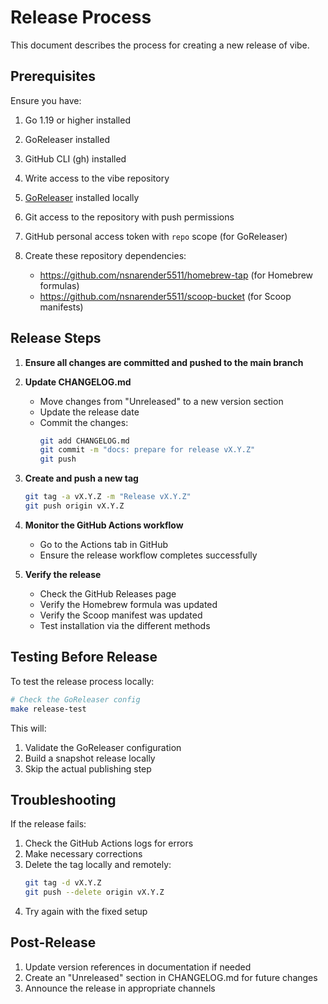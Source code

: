 # Release Process

This document describes the process for creating a new release of vibe.

## Prerequisites

Ensure you have:

1. Go 1.19 or higher installed
2. GoReleaser installed
3. GitHub CLI (gh) installed
4. Write access to the vibe repository

1. [GoReleaser](https://goreleaser.com/install/) installed locally
2. Git access to the repository with push permissions
3. GitHub personal access token with `repo` scope (for GoReleaser)
4. Create these repository dependencies:
   - https://github.com/nsnarender5511/homebrew-tap (for Homebrew formulas)
   - https://github.com/nsnarender5511/scoop-bucket (for Scoop manifests)

## Release Steps

1. **Ensure all changes are committed and pushed to the main branch**

2. **Update CHANGELOG.md**
   - Move changes from "Unreleased" to a new version section
   - Update the release date
   - Commit the changes:
     ```bash
     git add CHANGELOG.md
     git commit -m "docs: prepare for release vX.Y.Z"
     git push
     ```

3. **Create and push a new tag**
   ```bash
   git tag -a vX.Y.Z -m "Release vX.Y.Z"
   git push origin vX.Y.Z
   ```

4. **Monitor the GitHub Actions workflow**
   - Go to the Actions tab in GitHub
   - Ensure the release workflow completes successfully

5. **Verify the release**
   - Check the GitHub Releases page
   - Verify the Homebrew formula was updated
   - Verify the Scoop manifest was updated
   - Test installation via the different methods

## Testing Before Release

To test the release process locally:

```bash
# Check the GoReleaser config
make release-test
```

This will:
1. Validate the GoReleaser configuration
2. Build a snapshot release locally
3. Skip the actual publishing step

## Troubleshooting

If the release fails:

1. Check the GitHub Actions logs for errors
2. Make necessary corrections
3. Delete the tag locally and remotely:
   ```bash
   git tag -d vX.Y.Z
   git push --delete origin vX.Y.Z
   ```
4. Try again with the fixed setup

## Post-Release

1. Update version references in documentation if needed
2. Create an "Unreleased" section in CHANGELOG.md for future changes
3. Announce the release in appropriate channels 
